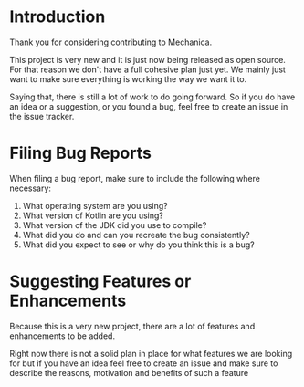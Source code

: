 # Introduction

Thank you for considering contributing to Mechanica.

This project is very new and it is just now being released as open source.
For that reason we don't have a full cohesive plan just yet. We mainly
just want to make sure everything is working the way we want it to.

Saying that, there is still a lot of work to do going forward.
So if you do have an idea or a suggestion, or you found a bug,
feel free to create an issue in the issue tracker.

# Filing Bug Reports

When filing a bug report, make sure to include the following where necessary:

1. What operating system are you using?
2. What version of Kotlin are you using?
3. What version of the JDK did you use to compile?
4. What did you do and can you recreate the bug consistently?
5. What did you expect to see or why do you think this is a bug?

# Suggesting Features or Enhancements

Because this is a very new project, there are a lot of
features and enhancements to be added.

Right now there is not a solid plan in place for what features we
are looking for but if you have an idea feel free to create an issue
and make sure to describe the reasons, motivation and benefits of such
a feature
